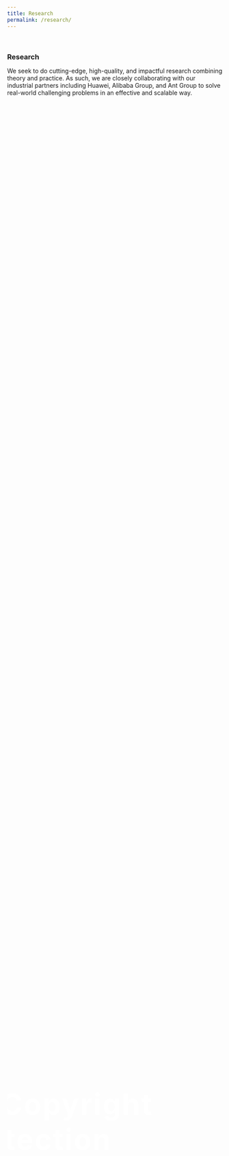```yaml
---
title: Research
permalink: /research/
---
```


<br>

### **Research**
We seek to do cutting-edge, high-quality, and impactful research combining theory and practice. As such, we are closely collaborating with our industrial partners including Huawei, Alibaba Group, and Ant Group to solve real-world challenging problems in an effective and scalable way.


<html lang="en">

<head>
    <meta charset="UTF-8">
    <meta http-equiv="X-UA-Compatible" content="IE=edge">
    <meta name="viewport" content="width=, initial-scale=1.0">
    <title>Research</title>
</head>
<style>
    * {
        padding: 0;
        margin: 0;
    }
    .shell{
        width: 100%;
        height: 80vh;
        overflow-x: hidden;
        perspective: 3px;
    }
    .shell div{
        position: relative;
        display: flex;
        justify-content: center;
        align-items: center;
        font-style: 30px;
        letter-spacing: 2px;
    }
    .image{
        transform: translateZ(-1px) scale(1.0);
        background-size: cover;
        background-repeat: no-repeat;
        position: center;
        height: 100%;
        width: 100%;
        z-index: -1;
    }
    .text{
        height: 50vh;
        background-color: #fff;
    }
    .text h1{
        color: #000;
    }
    .heading{
        z-index: -1;
        transform: translateY(-30vh) translateZ(1px);
        color: #fff;
        font-size: 30px;
    }
</style>

<body>
    <div class="shell">
        <div class="image" style="background-size: 100%; background-image: url('{{site.baseurl}}/images/research/1.png');"></div>
        <div class="heading">
            <h2>DL Copyright Protection</h2>
        </div>

        <div class="image" style="background-size: 100%; background-image: url('{{site.baseurl}}/images/research/2.png');"></div>
        <div class="heading">
            <h2>NN Repair</h2>
        </div>

        <div class="image" style="background-size: 100%; background-image: url('{{site.baseurl}}/images/research/3.png');"></div>
        <div class="heading">
            <h2>DL Robustness Testing</h2>
        </div>

        <div class="image" style="background-size: 100%; background-image: url('{{site.baseurl}}/images/research/4.png');"></div>
        <div class="heading">
            <h2>Certifiable Machine Unlearning</h2>
        </div>

        <div class="image" style="background-size: 100%; background-image: url('{{site.baseurl}}/images/research/5.png');"></div>
        <div class="heading">
            <h2>DL FairRec Testing</h2>
        </div>

        <div class="image" style="background-size: 100%; background-image: url('{{site.baseurl}}/images/research/6.png');"></div>
        <div class="heading">
            <h2>OD System testing</h2>
        </div>
    </div>
</body>

</html>


<!-- ### **AI System Analysis**

<div class="content list">
  {% for post in site.posts %}
    {% if post.categories contains 'AI_System_Analysis' %}
    <div class="list-item">
      <p class="list-post-title">
        <a href="{{ post.url | prepend: site.baseurl }}">
            <div class="row">
                <div class="col-sm-4">
                    <img src="/{% if post.header-img %}{{ post.header-img }}{% else %}{{ site.header-img }}{% endif %}">
                </div>
                <div class="col-sm-8">
                    <h3 class="post-title">
                        {{ post.title }}
                    </h3>
                    <p class="list-post-title">
                        {{ post.description}}
                    </p>
                    <p class="list-detail" >
                      {{ post.content | strip_html | truncatewords:30 }}
                    </p>
                </div>
            </div>
            <hr/>
        </a>
      </p>
    </div>
    {% endif %}
  {% endfor %}
</div>

### **Lightweight Formal Methods & Program Analysis**

<div class="content list">
  {% for post in site.posts %}
    {% if post.categories contains 'Program_Analysis' %}
    <div class="list-item">
      <p class="list-post-title">
        <a href="{{ post.url | prepend: site.baseurl }}">
            <div class="row">
                <div class="col-sm-4">
                    <img src="/{% if post.header-img %}{{ post.header-img }}{% else %}{{ site.header-img }}{% endif %}">
                </div>
                <div class="col-sm-8">
                    <h3 class="post-title">
                        {{ post.title }}
                    </h3>
                    <p class="list-post-title">
                        {{ post.description}}
                    </p>
                    <p class="list-detail" >
                      {{ post.content | strip_html | truncatewords:30 }}
                    </p>
                </div>
            </div>
            <hr/>
        </a>
      </p>
    </div>
    {% endif %}
  {% endfor %}
</div> -->
